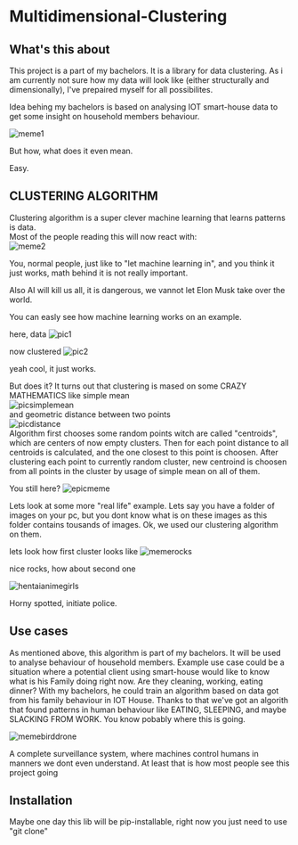 # Multidimensional-Clustering

## What's this about

This project is a part of my bachelors. It is a library for data clustering.
As i am currently not sure how my data will look like (either structurally and dimensionally),
I've prepaired myself for all possibilites.

Idea behing my bachelors is based on analysing IOT smart-house data to get some insight on
household members behaviour.

![meme1](./to_readme/070.png)<br>

But how, what does it even mean.

Easy.

## CLUSTERING ALGORITHM

Clustering algorithm is a super clever machine learning that learns patterns is data.<br>
Most of the people reading this will now react with:<br>
![meme2](./to_readme/101835232_3972491496154524_8559814599543328338_n.jpg)<br>

You, normal people, just like to "let machine learning in", and you think it just works, math behind it is not really important.

Also AI will kill us all, it is dangerous, we vannot let Elon Musk take over the world.

You can easly see how machine learning works on an example.

here, data
![pic1](./to_readme/Adnotacja-2020-09-07-201438.png)<br>

now clustered
![pic2](./to_readme/Adnotacja-2020-09-07-201500.png)<br>

yeah cool, it just works.

But does it?
It turns out that clustering is mased on some CRAZY MATHEMATICS like simple mean<br>
![picsimplemean](./to_readme/images-(3).png)<br>
and geometric distance between two points<br>
![picdistance](./to_readme/unnamed.png)<br>
Algorithm first chooses some random points witch are called "centroids", which are centers of now empty clusters.
Then for each point distance to all centroids is calculated, and the one closest to this point is choosen.
After clustering each point to currently random cluster, new centroind is choosen from all points in the cluster by usage of simple mean on all of them.

You still here?
![epicmeme](./to_readme/90200291_2620639914924252_6426724234050928640_n.jpg)<br>

Lets look at some more "real life" example. Lets say you have a folder of images on your pc, but you dont know what is on these images as this folder contains tousands of images.
Ok, we used our clustering algorithm on them.

lets look how first cluster looks like
![memerocks](./to_readme/103964390_167214814789964_8686264964842550782_n.jpg)<br>

nice rocks, how about second one

![hentaianimegirls](./to_readme/hornytojail.png)<br>

Horny spotted, initiate police.

## Use cases

As mentioned above, this algorithm is part of my bachelors. It will be used to analyse behaviour of household members.
Example use case could be a situation where a potential client using smart-house would like to know what is his Family doing right now.
Are they cleaning, working, eating dinner? With my bachelors, he could train an algorithm based on data got from his family behaviour in IOT House.
Thanks to that we've got an algorith that found patterns in human behaviour like EATING, SLEEPING, and maybe SLACKING FROM WORK. You know pobably where this is going.

![memebirddrone](./to_readme/98920530_2678424739113019_6148906267373993984_n.jpg)<br>

A complete surveillance system, where machines control humans in manners we dont even understand.
At least that is how most people see this project going
## Installation
Maybe one day this lib will be pip-installable, right now you just need to use "git clone"
